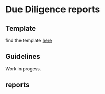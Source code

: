 # Due Diligence reports

## Template
find the template [here](Due_Diligence_Project_Review_Template.md)

## Guidelines
Work in progess.

## reports